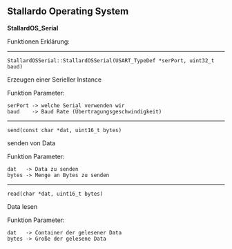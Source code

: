 ## **Stallardo Operating System**
**StallardOS_Serial**



Funktionen Erklärung:


_________________________________________________________________________________________
```
StallardOSSerial::StallardOSSerial(USART_TypeDef *serPort, uint32_t baud)
```

Erzeugen einer Serieller Instance

Funktion Parameter:
```
serPort -> welche Serial verwenden wir
baud    -> Baud Rate (Übertragungsgeschwindigkeit)
```


_________________________________________________________________________________________
```
send(const char *dat, uint16_t bytes)
```

senden von Data

Funktion Parameter:
```
dat   -> Data zu senden
bytes -> Menge an Bytes zu senden
```


_________________________________________________________________________________________
```
read(char *dat, uint16_t bytes)
```

Data lesen

Funktion Parameter:
```
dat   -> Container der gelesener Data
bytes -> Große der gelesene Data
```

